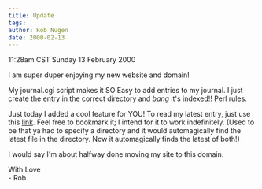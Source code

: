 ```yaml
---
title: Update
tags: 
author: Rob Nugen
date: 2000-02-13
---
```


<title>Year 2000</title>
<p class=date>11:28am CST Sunday 13 February 2000</p>

<p>I am super duper enjoying my new website and domain!

<p>My journal.cgi script makes it SO Easy to add entries to my
journal.  I just create the entry in the correct directory and
<em>bang</em> it's indexed!!  Perl rules.

<p>Just today I added a cool feature for YOU! To read my latest entry,
<!-- OLD: just use this <a href="/cgi-local/journal.cgi?dir=latest">link</a>. -->
just use this <a href="/journal/">link</a>.
Feel free to bookmark it; I intend for it to work indefinitely.  (Used
to be that ya had to specify a directory and it would automagically
find the latest file in the directory.  Now it automagically finds the
latest of both!)

<p>I would say I'm about halfway done moving my site to this domain.

<p>With Love
<br>- Rob
</p>
